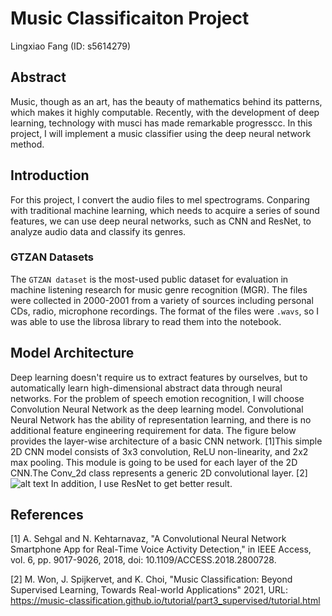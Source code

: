 # Music Classificaiton Project
Lingxiao Fang (ID: s5614279)

## Abstract
Music, though as an art, has the beauty of mathematics behind its patterns, which makes it highly computable. Recently, with the development of deep learning, technology with musci has made remarkable progresscc. In this project, I will implement a music classifier using the deep neural network method.

## Introduction
For this project, I convert the audio files to mel spectrograms. Conparing with traditional machine learning, which needs to acquire a series of sound features, we can use deep neural networks, such as CNN and ResNet, to analyze audio data and classify its genres. 

### GTZAN Datasets

The `GTZAN dataset` is the most-used public dataset for evaluation in machine listening research for music genre recognition (MGR). The files were collected in 2000-2001 from a variety of sources including personal CDs, radio, microphone recordings. The format of the files were `.wavs`, so I was able to use the librosa library to read them into the notebook.

## Model Architecture
Deep learning doesn't require us to extract features by ourselves, but to automatically learn high-dimensional abstract data through neural networks. For the problem of speech emotion recognition, I will choose Convolution Neural Network as the deep learning model. Convolutional Neural Network has the ability of representation learning, and there is no additional feature engineering requirement for data. The figure below provides the layer-wise architecture of a basic CNN network. [1]This simple 2D CNN model consists of 3x3 convolution, ReLU non-linearity, and 2x2 max pooling. This module is going to be used for each layer of the 2D CNN.The Conv_2d class represents a generic 2D convolutional layer. [2]
![alt text](Project-Proposal/Images/cnn.png)
In addition, I use ResNet to get better result. 

## References
[1] A. Sehgal and N. Kehtarnavaz, "A Convolutional Neural Network Smartphone App for Real-Time Voice Activity Detection," in IEEE Access, vol. 6, pp. 9017-9026, 2018, doi: 10.1109/ACCESS.2018.2800728.

[2] M. Won, J. Spijkervet, and K. Choi, "Music Classification: Beyond Supervised Learning, Towards Real-world Applications" 2021, URL: https://music-classification.github.io/tutorial/part3_supervised/tutorial.html

